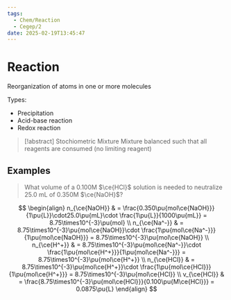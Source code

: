 ```yaml
---
tags:
  - Chem/Reaction
  - Cegep/2
date: 2025-02-19T13:45:47
---
```


# Reaction

Reorganization of atoms in one or more molecules

Types:

- Precipitation
- Acid-base reaction
- Redox reaction

> [!abstract] Stochiometric Mixture
> Mixture balanced such that all reagents are consumed (no limiting reagent)

## Examples

> What volume of a 0.100M $\ce{HCl}$ solution is needed to neutralize 25.0 mL of 0.350M $\ce{NaOH}$?

$$
\begin{align}
n_{\ce{NaOH}} & = \frac{0.350\pu{mol\ce{NaOH}}}{1\pu{L}}\cdot25.0\pu{mL}\cdot \frac{1\pu{L}}{1000\pu{mL}} = 8.75\times10^{-3}\pu{mol} \\
n_{\ce{Na^-}} & = 8.75\times10^{-3}\pu{mol\ce{NaOH}}\cdot \frac{1\pu{mol\ce{Na^-}}}{1\pu{mol\ce{NaOH}}} = 8.75\times10^{-3}\pu{mol\ce{NaOH}} \\
n_{\ce{H^+}} & = 8.75\times10^{-3}\pu{mol\ce{Na^-}}\cdot \frac{1\pu{mol\ce{H^+}}}{1\pu{mol\ce{Na^-}}} = 8.75\times10^{-3}\pu{mol\ce{H^+}} \\
n_{\ce{HCl}} & = 8.75\times10^{-3}\pu{mol\ce{H^+}}\cdot \frac{1\pu{mol\ce{HCl}}}{1\pu{mol\ce{H^+}}} = 8.75\times10^{-3}\pu{mol\ce{HCl}} \\
v_{\ce{HCl}} & = \frac{8.75\times10^{-3}\pu{mol\ce{HCl}}}{0.100\pu{M\ce{HCl}}} = 0.0875\pu{L}
\end{align}
$$
